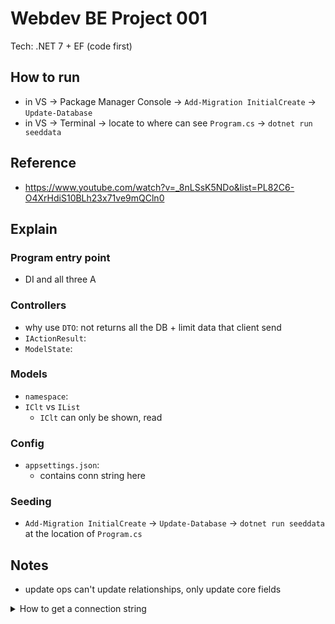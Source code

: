# Webdev BE Project 001

Tech: .NET 7 + EF (code first)

## How to run

- in VS -> Package Manager Console -> `Add-Migration InitialCreate` -> `Update-Database`
- in VS -> Terminal -> locate to where can see `Program.cs` -> `dotnet run seeddata`

## Reference

- <https://www.youtube.com/watch?v=_8nLSsK5NDo&list=PL82C6-O4XrHdiS10BLh23x71ve9mQCln0>

## Explain

### Program entry point

- DI and all three A

### Controllers

- why use `DTO`: not returns all the DB + limit data that client send
- `IActionResult`:
- `ModelState`:

### Models

- `namespace`:
- `IClt` vs `IList`
  - `IClt` can only be shown, read

### Config

- `appsettings.json`:
  - contains conn string here

### Seeding

- `Add-Migration InitialCreate` -> `Update-Database` -> `dotnet run seeddata` at the location of `Program.cs`

## Notes

- update ops can't update relationships, only update core fields

<details>
<summary>How to get a connection string</summary>

1. VS -> Search bar -> SQL Server Object Explorer -> click icon Add SQL Server
2. Go to SQL Server Manga Studio -> Props -> get the Name (e.g. DESKTOP-123ABC)
3. After establish conn in VS, Props the desired DB -> Find the ConnStr in there

</details>
